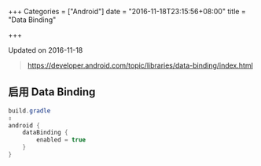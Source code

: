 +++
Categories = ["Android"]
date = "2016-11-18T23:15:56+08:00"
title = "Data Binding"

+++

<!--more-->

Updated on 2016-11-18

> https://developer.android.com/topic/libraries/data-binding/index.html

## 启用 Data Binding
```java
build.gradle
⇳
android {
    dataBinding {
        enabled = true
    }
}
```